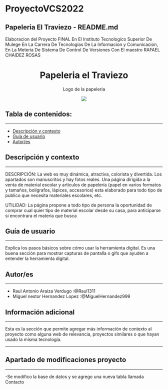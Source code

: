 # ProyectoVCS2022
## Papeleria El Traviezo - README.md
Elaboracion del Proyecto FINAL  En El Instituto Tecnologico Superior De Mulege En La Carrera De Tecnologias De La Informacion y Comunicacion, En La Meteria De Sistema De Control De Versiones Con El maestro RAFAEL CHAIDEZ ROSAS

<h1 align="center"> Papeleria el Traviezo</h1>
<p align="center"> Logo de la papeleria</p>
<p align="center"><img src="https://user-images.githubusercontent.com/91574566/206925316-1e37bcba-c761-41f6-8aac-9d587a30c20e.png"/></p> 

## Tabla de contenidos:
---

- [Descripción y contexto](#descripción-y-contexto)
- [Guía de usuario](#guía-de-usuario)
- [Autor/es](#autores)



## Descripción y contexto
---
DESCRIPCIÓN: La web es muy dinámica, atractiva, colorista y divertida. Los apartados son manuscritos y hay fotos reales. Una página dirigida a la venta de material escolar y artículos de papelería (papel en varios formatos y tamaños, bolígrafos, lápices, accesorios) esta elaborado para  todo tipo de publico que necesita materiales escolares, etc.

UTILIDAD: La página propone a todo tipo de persona la oportunidad de comprar cual quier tipo de material escolar desde su casa, para anticiparse si encontrara el materia que busca


## Guía de usuario
---
Explica los pasos básicos sobre cómo usar la herramienta digital. Es una buena sección para mostrar capturas de pantalla o gifs que ayuden a entender la herramienta digital.
 	

## Autor/es
---
- Raul Antonio Araiza Verdugo :@Raul1311
- Miguel nestor Hernandez Lopez :@MiguelHernandez999

## Información adicional
---
Esta es la sección que permite agregar más información de contexto al proyecto como alguna web de relevancia, proyectos similares o que hayan usado la misma tecnología.


---
## Apartado de modificaciones proyecto
---
-Se modifico la base de datos y se agrego una nueva tabla llamada Contacto

